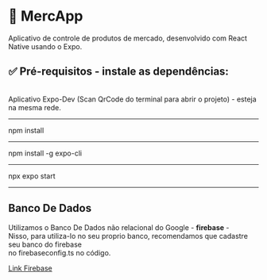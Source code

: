 # 📱 MercApp

Aplicativo de controle de produtos de mercado, desenvolvido com React Native usando o Expo.

## ✅ Pré-requisitos - instale as dependências: 
  <br>
  Aplicativo Expo-Dev (Scan QrCode do terminal para abrir o projeto) - esteja na mesma rede.
  <hr>
  npm install
  <hr>
  npm install -g expo-cli
  <hr>
  npx expo start
  <hr>
  
  ## Banco De Dados

  Utilizamos o Banco De Dados não relacional do Google - <strong>firebase</strong> - <br>
  Nisso, para utiliza-lo no seu proprio banco, recomendamos que cadastre seu banco do firebase <br>
  no firebaseconfig.ts no código.
  
  <a href="https://firebase.google.com/?hl=pt-br" alt="link-firebase">Link Firebase</a>
